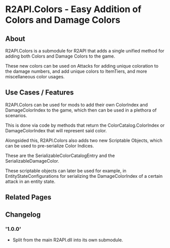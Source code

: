 # R2API.Colors - Easy Addition of Colors and Damage Colors

## About

R2API.Colors is a submodule for R2API that adds a single unified method for adding both Colors and Damage Colors to the game.

These new colors can be used on Attacks for adding unique coloration to the damage numbers, and add unique colors to ItemTiers, and more miscellaneous color usages.

## Use Cases / Features

R2API.Colors can be used for mods to add their own ColorIndex and DamageColorIndex to the game, which then can be used in a plethora of scenarios.

This is done via code by methods that return the ColorCatalog.ColorIndex or DamageColorIndex that will represent said color.

Alongsided this, R2API.Colors also adds two new Scriptable Objects, which can be used to pre-serialize Color Indices.

These are the SerializableColorCatalogEntry and the SerializableDamageColor.

These scriptable objects can later be used for example, in EntityStateConfigurations for serializing the DamageColorIndex of a certain attack in an entity state.

## Related Pages

## Changelog

### '1.0.0'
* Split from the main R2API.dll into its own submodule.
